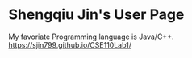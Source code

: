 # Shengqiu Jin's User Page
My favoriate Programming language is Java/C++. 
https://sjin799.github.io/CSE110Lab1/